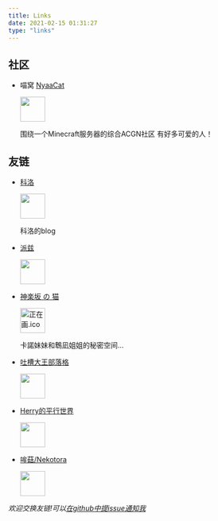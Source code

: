 ```yaml
---
title: Links
date: 2021-02-15 01:31:27
type: "links"
---
```


## 社区

- 喵窝 [NyaaCat](https://www.nyaa.cat) 

  <img src="https://nyaa.cat/images/favicon.ico" alt="" width="50px" height="50px">
  
  围绕一个Minecraft服务器的综合ACGN社区
  有好多可爱的人！

## 友链

- [科洛](https://korostudio.cn) 

  <img src="https://file.korostudio.cn/illust_68988937_20181210_1140512_1569098650676.png" alt="" width="50px" height="50px">
  
  科洛的blog
  
- [派兹](https://blw.moe) 

  <img src="https://cdn.blw.moe/head.png" alt="" width="50px" height="50px">

- [神楽坂 の 猫](https://kagurazaka.cat/)

  <img src="#" alt="正在画.ico" width="50px" height="50px">

  卡諾妹妹和鵯凪姐姐的秘密空间…
  
- [吐槽大王部落格](https://www.tcdw.net/)
  
  <img src="https://www.gravatar.com/avatar/70ae2023afad30dae905344325cece8f?s=64" alt="" width="50px" height="50px">

- [Herry的平行世界](https://blog.herry001.com/)

  <img src="https://blog.herry001.com/wp-content/uploads/2018/04/Head-HD-300x300.jpg" alt="" width="50px" height="50px">

- [哞菇/Nekotora](https://flag.moe/)

  <img src="https://flag.moe/avatar.bab2b7d4.jpg" alt="" width="50px" height="50px">


_欢迎交换友链!可以[在github中提issue通知我](https://github.com/DWCarrot/DWCarrot.github.io/issues)_
